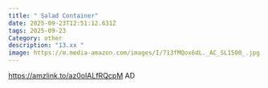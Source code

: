 ```yaml
---
title: " Salad Container"
date: 2025-09-23T12:51:12.631Z
tags: 2025-09-23
Category: other
description: "13.xx "
image: https://m.media-amazon.com/images/I/713fMQox6dL._AC_SL1500_.jpg
---
```

https://amzlink.to/az0oIALfRQcpM
AD